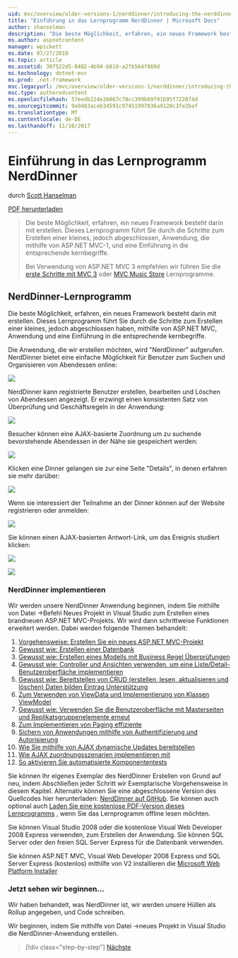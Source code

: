 ```yaml
---
uid: mvc/overview/older-versions-1/nerddinner/introducing-the-nerddinner-tutorial
title: "Einführung in das Lernprogramm NerdDinner | Microsoft Docs"
author: shanselman
description: "Die beste Möglichkeit, erfahren, ein neues Framework besteht darin mit erstellen. In diesem Lernprogramm erläutert, wie eine kleine, aber vollständige, Anwendung, die mit ASP.NET.. erstellen..."
ms.author: aspnetcontent
manager: wpickett
ms.date: 07/27/2010
ms.topic: article
ms.assetid: 397522d5-0402-4b94-b810-a2fb564f869d
ms.technology: dotnet-mvc
ms.prod: .net-framework
msc.legacyurl: /mvc/overview/older-versions-1/nerddinner/introducing-the-nerddinner-tutorial
msc.type: authoredcontent
ms.openlocfilehash: 57eedb224e26867c78cc399b89f91b95f722074d
ms.sourcegitcommit: 9a9483aceb34591c97451997036a9120c3fe2baf
ms.translationtype: MT
ms.contentlocale: de-DE
ms.lasthandoff: 11/10/2017
---
```

<a name="introducing-the-nerddinner-tutorial"></a>Einführung in das Lernprogramm NerdDinner
====================
durch [Scott Hanselman](https://github.com/shanselman)

[PDF herunterladen](http://aspnetmvcbook.s3.amazonaws.com/aspnetmvc-nerdinner_v1.pdf)

> Die beste Möglichkeit, erfahren, ein neues Framework besteht darin mit erstellen. Dieses Lernprogramm führt Sie durch die Schritte zum Erstellen einer kleines, jedoch abgeschlossen, Anwendung, die mithilfe von ASP.NET MVC-1, und eine Einführung in die entsprechende kernbegriffe.
> 
> Bei Verwendung von ASP.NET MVC 3 empfehlen wir führen Sie die [erste Schritte mit MVC 3](../../older-versions/getting-started-with-aspnet-mvc3/cs/intro-to-aspnet-mvc-3.md) oder [MVC Music Store](../../older-versions/mvc-music-store/mvc-music-store-part-1.md) Lernprogramme.


## <a name="nerddinner-tutorial"></a>NerdDinner-Lernprogramm

Die beste Möglichkeit, erfahren, ein neues Framework besteht darin mit erstellen. Dieses Lernprogramm führt Sie durch die Schritte zum Erstellen einer kleines, jedoch abgeschlossen haben, mithilfe von ASP.NET MVC, Anwendung und eine Einführung in die entsprechende kernbegriffe.

Die Anwendung, die wir erstellen möchten, wird "NerdDinner" aufgerufen. NerdDinner bietet eine einfache Möglichkeit für Benutzer zum Suchen und Organisieren von Abendessen online:

![](introducing-the-nerddinner-tutorial/_static/image1.png)

NerdDinner kann registrierte Benutzer erstellen, bearbeiten und Löschen von Abendessen angezeigt. Er erzwingt einen konsistenten Satz von Überprüfung und Geschäftsregeln in der Anwendung:

![](introducing-the-nerddinner-tutorial/_static/image2.png)

Besucher können eine AJAX-basierte Zuordnung um zu suchende bevorstehende Abendessen in der Nähe sie gespeichert werden:

![](introducing-the-nerddinner-tutorial/_static/image3.png)

Klicken eine Dinner gelangen sie zur eine Seite "Details", in denen erfahren sie mehr darüber:

![](introducing-the-nerddinner-tutorial/_static/image4.png)

Wenn sie interessiert der Teilnahme an der Dinner können auf der Website registrieren oder anmelden:

![](introducing-the-nerddinner-tutorial/_static/image5.png)

Sie können einen AJAX-basierten Antwort-Link, um das Ereignis studiert klicken:

![](introducing-the-nerddinner-tutorial/_static/image6.png)

![](introducing-the-nerddinner-tutorial/_static/image7.png)

### <a name="implementing-nerddinner"></a>NerdDinner implementieren

Wir werden unsere NerdDinner Anwendung beginnen, indem Sie mithilfe von Datei -&gt;Befehl Neues Projekt in Visual Studio zum Erstellen eines brandneuen ASP.NET MVC-Projekts. Wir wird dann schrittweise Funktionen erweitert werden. Dabei werden folgende Themen behandelt:

1. [Vorgehensweise: Erstellen Sie ein neues ASP.NET MVC-Projekt](# "erstellen Sie ein neues ASP.NET MVC-Projekt")
2. [Gewusst wie: Erstellen einer Datenbank](# "erstellen Sie eine Datenbank")
3. [Gewusst wie: Erstellen eines Modells mit Business Regel Überprüfungen](# "Erstellen eines Modells mit Business Regel Überprüfungen")
4. [Gewusst wie: Controller und Ansichten verwenden, um eine Liste/Detail-Benutzeroberfläche implementieren](# "verwenden Controller und Ansichten zum Implementieren einer Auflistung/Detail-Benutzeroberfläche")
5. [Gewusst wie: Bereitstellen von CRUD (erstellen, lesen, aktualisieren und löschen) Daten bilden Eintrag Unterstützung](# "bieten CRUD (Create, Read, Update, Delete) Daten Formular Dateneingabe zu unterstützen")
6. [Zum Verwenden von ViewData und Implementierung von Klassen ViewModel](# "ViewData verwenden und Implementieren von ViewModel-Klassen")
7. [Gewusst wie: Verwenden Sie die Benutzeroberfläche mit Masterseiten und Replikatsgruppenelemente erneut](# "Benutzeroberfläche mithilfe von Masterseiten erneut verwenden und Replikatsgruppenelemente")
8. [Zum Implementieren von Paging effiziente](# "implementieren effizient Daten Paging")
9. [Sichern von Anwendungen mithilfe von Authentifizierung und Autorisierung](# "sichere Anwendungen mithilfe von Authentifizierung und Autorisierung")
10. [Wie Sie mithilfe von AJAX dynamische Updates bereitstellen](# "AJAX verwenden, um dynamische Updates bieten")
11. [Wie AJAX zuordnungsszenarien implementieren mit](# "AJAX verwenden, um Zuordnungsszenarien implementieren")
12. [So aktivieren Sie automatisierte Komponententests](# "automatisierte Komponententest aktivieren")

Sie können Ihr eigenes Exemplar des NerdDinner Erstellen von Grund auf neu, indem Abschließen jeder Schritt wir Exemplarische Vorgehensweise in diesem Kapitel. Alternativ können Sie eine abgeschlossene Version des Quellcodes hier herunterladen: [NerdDinner auf GitHub](https://github.com/AspNetMVPSamples/NerdDinner). Sie können auch optional auch [Laden Sie eine kostenlose PDF-Version dieses Lernprogramms](http://aspnetmvcbook.s3.amazonaws.com/aspnetmvc-nerdinner_v1.pdf) , wenn Sie das Lernprogramm offline lesen möchten.

Sie können Visual Studio 2008 oder die kostenlose Visual Web Developer 2008 Express verwenden, zum Erstellen der Anwendung. Sie können SQL Server oder den freien SQL Server Express für die Datenbank verwenden.

Sie können ASP.NET MVC, Visual Web Developer 2008 Express und SQL Server Express (kostenlos) mithilfe von V2 installieren die [Microsoft Web Platform Installer](https://www.microsoft.com/web/downloads/platform.aspx)

### <a name="now-lets-get-started"></a>Jetzt sehen wir beginnen...

Wir haben behandelt, was NerdDinner ist, wir werden unsere Hüllen als Rollup angegeben, und Code schreiben.

Wir beginnen, indem Sie mithilfe von Datei -&gt;neues Projekt in Visual Studio die NerdDinner-Anwendung erstellen.

>[!div class="step-by-step"]
[Nächste](create-a-new-aspnet-mvc-project.md)
